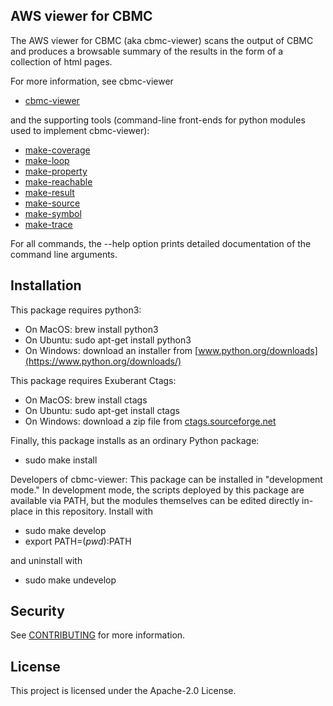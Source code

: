 ## AWS viewer for CBMC

The AWS viewer for CBMC (aka cbmc-viewer) scans the output of CBMC and
produces a browsable summary of the results in the form of a
collection of html pages.

For more information, see cbmc-viewer

* [cbmc-viewer](cbmc_viewer/doc/cbmc-viewer.md)

and the supporting tools (command-line front-ends for python modules used
to implement cbmc-viewer):

* [make-coverage](cbmc_viewer/doc/make-coverage.md)
* [make-loop](cbmc_viewer/doc/make-loop.md)
* [make-property](cbmc_viewer/doc/make-property.md)
* [make-reachable](cbmc_viewer/doc/make-reachable.md)
* [make-result](cbmc_viewer/doc/make-result.md)
* [make-source](cbmc_viewer/doc/make-source.md)
* [make-symbol](cbmc_viewer/doc/make-symbol.md)
* [make-trace](cbmc_viewer/doc/make-trace.md)

For all commands, the --help option prints detailed documentation of the
command line arguments.

## Installation

This package requires python3:

* On MacOS: brew install python3
* On Ubuntu: sudo apt-get install python3
* On Windows: download an installer from [www.python.org/downloads](https://www.python.org/downloads/)

This package requires Exuberant Ctags:

* On MacOS: brew install ctags
* On Ubuntu: sudo apt-get install ctags
* On Windows: download a zip file from [ctags.sourceforge.net](http://ctags.sourceforge.net/)

Finally, this package installs as an ordinary Python package:

* sudo make install

Developers of cbmc-viewer:
This package can be installed in "development mode."
In development mode, the scripts deployed by this package are available
via PATH, but the modules themselves can be edited directly in-place in this
repository.  Install with

* sudo make develop
* export PATH=$(pwd):$PATH

and uninstall with

* sudo make undevelop

## Security

See [CONTRIBUTING](CONTRIBUTING.md#security-issue-notifications) for more information.

## License

This project is licensed under the Apache-2.0 License.
